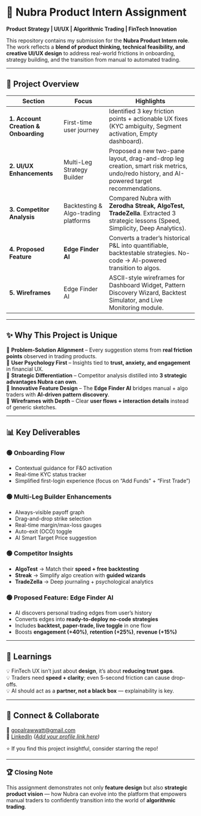 # 🚀 Nubra Product Intern Assignment  

**Product Strategy | UI/UX | Algorithmic Trading | FinTech Innovation**  

This repository contains my submission for the **Nubra Product Intern role**.  
The work reflects a **blend of product thinking, technical feasibility, and creative UI/UX design** to address real-world frictions in onboarding, strategy building, and the transition from manual to automated trading.  

---

## 📂 Project Overview  

| Section | Focus | Highlights |
|---------|-------|------------|
| **1. Account Creation & Onboarding** | First-time user journey | Identified 3 key friction points + actionable UX fixes (KYC ambiguity, Segment activation, Empty dashboard). |
| **2. UI/UX Enhancements** | Multi-Leg Strategy Builder | Proposed a new two-pane layout, drag-and-drop leg creation, smart risk metrics, undo/redo history, and AI-powered target recommendations. |
| **3. Competitor Analysis** | Backtesting & Algo-trading platforms | Compared Nubra with **Zerodha Streak, AlgoTest, TradeZella**. Extracted 3 strategic lessons (Speed, Simplicity, Deep Analytics). |
| **4. Proposed Feature** | **Edge Finder AI** | Converts a trader’s historical P&L into quantifiable, backtestable strategies. No-code → AI-powered transition to algos. |
| **5. Wireframes** | Edge Finder AI | ASCII-style wireframes for Dashboard Widget, Pattern Discovery Wizard, Backtest Simulator, and Live Monitoring module. |

---

## ✨ Why This Project is Unique  

🔹 **Problem-Solution Alignment** – Every suggestion stems from **real friction points** observed in trading products.  
🔹 **User Psychology First** – Insights tied to **trust, anxiety, and engagement** in financial UX.  
🔹 **Strategic Differentiation** – Competitor analysis distilled into **3 strategic advantages Nubra can own**.  
🔹 **Innovative Feature Design** – The **Edge Finder AI** bridges manual + algo traders with **AI-driven pattern discovery**.  
🔹 **Wireframes with Depth** – Clear **user flows + interaction details** instead of generic sketches.  

---

## 📊 Key Deliverables  

### 🟢 Onboarding Flow  
- Contextual guidance for F&O activation  
- Real-time KYC status tracker  
- Simplified first-login experience (focus on “Add Funds” + “First Trade”)  

### 🟢 Multi-Leg Builder Enhancements  
- Always-visible payoff graph  
- Drag-and-drop strike selection  
- Real-time margin/max-loss gauges  
- Auto-exit (OCO) toggle  
- AI Smart Target Price suggestion  

### 🟢 Competitor Insights  
- **AlgoTest** → Match their **speed + free backtesting**  
- **Streak** → Simplify algo creation with **guided wizards**  
- **TradeZella** → Deep journaling + psychological analytics  

### 🟢 Proposed Feature: **Edge Finder AI**  
- AI discovers personal trading edges from user’s history  
- Converts edges into **ready-to-deploy no-code strategies**  
- Includes **backtest, paper-trade, live toggle** in one flow  
- Boosts **engagement (+40%)**, **retention (+25%)**, **revenue (+15%)**  

---

## 📌 Learnings  

💡 FinTech UX isn’t just about **design**, it’s about **reducing trust gaps**.  
💡 Traders need **speed + clarity**; even 5-second friction can cause drop-offs.  
💡 AI should act as a **partner, not a black box** — explainability is key.  

---

## 🤝 Connect & Collaborate  

📧 gopalrawwatt@gmail.com  
💼 [LinkedIn](https://www.linkedin.com/) *([Add your profile link here](https://www.linkedin.com/in/gopalrawat/))*  

⭐ If you find this project insightful, consider starring the repo!  

---

### 🏆 Closing Note  
This assignment demonstrates not only **feature design** but also **strategic product vision** — how Nubra can evolve into the platform that empowers manual traders to confidently transition into the world of **algorithmic trading**.  
